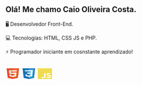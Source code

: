 ## Olá! Me chamo Caio Oliveira Costa.

🖥️ Desenvolvedor Front-End.

💻 Tecnologias: HTML, CSS JS e PHP.

⚡ Programador iniciante em cosnstante aprendizado!

 <div style="display: inline_block;">
 <br>
 <img align="center" alt="Caio-HTML" height="30" width="40" src="https://raw.githubusercontent.com/devicons/devicon/master/icons/html5/html5-original.svg">
 <img align="center" alt="Caio-CSS" height="30" width="40" src="https://raw.githubusercontent.com/devicons/devicon/master/icons/css3/css3-original.svg">
  <img align="center" alt="Caio-Js" height="30" width="40" src="https://raw.githubusercontent.com/devicons/devicon/master/icons/javascript/javascript-plain.svg">
  <!---<img align="center" alt="CAio-React" height="30" width="40" src="https://raw.githubusercontent.com/devicons/devicon/master/icons/php/php-original.svg">-->
</div>

 

